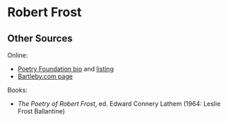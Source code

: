 # Robert Frost



## Other Sources

Online:

 * [Poetry Foundation bio](https://www.poetryfoundation.org/poets/robert-frost) and [listing](https://www.poetryfoundation.org/poets/robert-frost#tab-poems)
 * [Bartleby.com page](https://www.bartleby.com/people/Frost-Ro.html)
 

Books:

 * *The Poetry of Robert Frost*, ed. Edward Connery Lathem (1964: Leslie Frost Ballantine)


